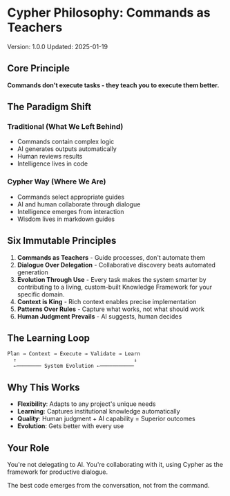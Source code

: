 # Cypher Philosophy: Commands as Teachers

Version: 1.0.0
Updated: 2025-01-19

## Core Principle

**Commands don't execute tasks - they teach you to execute them better.**

## The Paradigm Shift

### Traditional (What We Left Behind)
- Commands contain complex logic
- AI generates outputs automatically
- Human reviews results
- Intelligence lives in code

### Cypher Way (Where We Are)
- Commands select appropriate guides
- AI and human collaborate through dialogue
- Intelligence emerges from interaction
- Wisdom lives in markdown guides

## Six Immutable Principles

1. **Commands as Teachers** - Guide processes, don't automate them
2. **Dialogue Over Delegation** - Collaborative discovery beats automated generation
3. **Evolution Through Use** - Every task makes the system smarter by contributing to a living, custom-built Knowledge Framework for your specific domain.
4. **Context is King** - Rich context enables precise implementation
5. **Patterns Over Rules** - Capture what works, not what should work
6. **Human Judgment Prevails** - AI suggests, human decides

## The Learning Loop

```
Plan → Context → Execute → Validate → Learn
  ↑                                      ↓
  ←──────── System Evolution ←───────────
```

## Why This Works

- **Flexibility**: Adapts to any project's unique needs
- **Learning**: Captures institutional knowledge automatically
- **Quality**: Human judgment + AI capability = Superior outcomes
- **Evolution**: Gets better with every use

## Your Role

You're not delegating to AI. You're collaborating with it, using Cypher as the framework for productive dialogue.

The best code emerges from the conversation, not from the command.